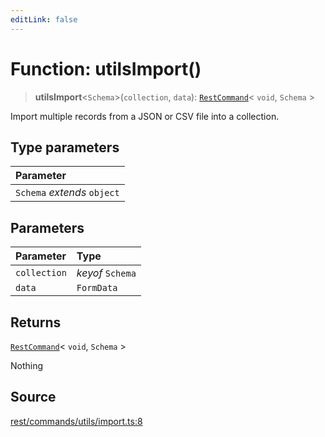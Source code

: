 ```yaml
---
editLink: false
---
```


# Function: utilsImport()

> **utilsImport**\<`Schema`\>(`collection`, `data`): [`RestCommand`](../interfaces/interface.RestCommand.md)\< `void`,
> `Schema` \>

Import multiple records from a JSON or CSV file into a collection.

## Type parameters

| Parameter                   |
| :-------------------------- |
| `Schema` _extends_ `object` |

## Parameters

| Parameter    | Type             |
| :----------- | :--------------- |
| `collection` | _keyof_ `Schema` |
| `data`       | `FormData`       |

## Returns

[`RestCommand`](../interfaces/interface.RestCommand.md)\< `void`, `Schema` \>

Nothing

## Source

[rest/commands/utils/import.ts:8](https://github.com/directus/directus/blob/7789a6c53/sdk/src/rest/commands/utils/import.ts#L8)
